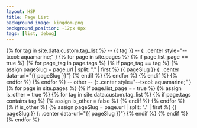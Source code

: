 ```yaml
---
layout: HSP
title: Page List
background_image: kingdom.png
background_position: -12px 0px
tags: [list, debug]
---
```


{% for tag in site.data.custom.tag_list %}
\-\- {{ tag }} \-\-
{: .center style="--txcol: aquamarine;" }
{% for page in site.pages %}
{% if page.list_page == true %}
{% for page_tag in page.tags %}
{% if page_tag == tag %}
{% assign pageSlug = page.url | split: "." | first %}
{{ pageSlug }}
{: .center data-url="{{ pageSlug }}"}
{% endif %}
{% endfor %}
{% endif %}
{% endfor %}
{% endfor %}
\-\- other \-\-
{: .center style="--txcol: aquamarine;" }
{% for page in site.pages %}
{% if page.list_page == true %}
{% assign is_other = true %}
{% for tag in site.data.custom.tag_list %}
{% if page.tags contains tag %}
{% assign is_other = false %}
{% endif %}
{% endfor  %}
{% if is_other %}
{% assign pageSlug = page.url | split: "." | first %}
{{ pageSlug }}
{: .center data-url="{{ pageSlug }}"}
{% endif %}
{% endif %}
{% endfor %}
